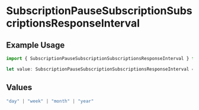 # SubscriptionPauseSubscriptionSubscriptionsResponseInterval

## Example Usage

```typescript
import { SubscriptionPauseSubscriptionSubscriptionsResponseInterval } from "jani-payments/models/operations";

let value: SubscriptionPauseSubscriptionSubscriptionsResponseInterval = "day";
```

## Values

```typescript
"day" | "week" | "month" | "year"
```